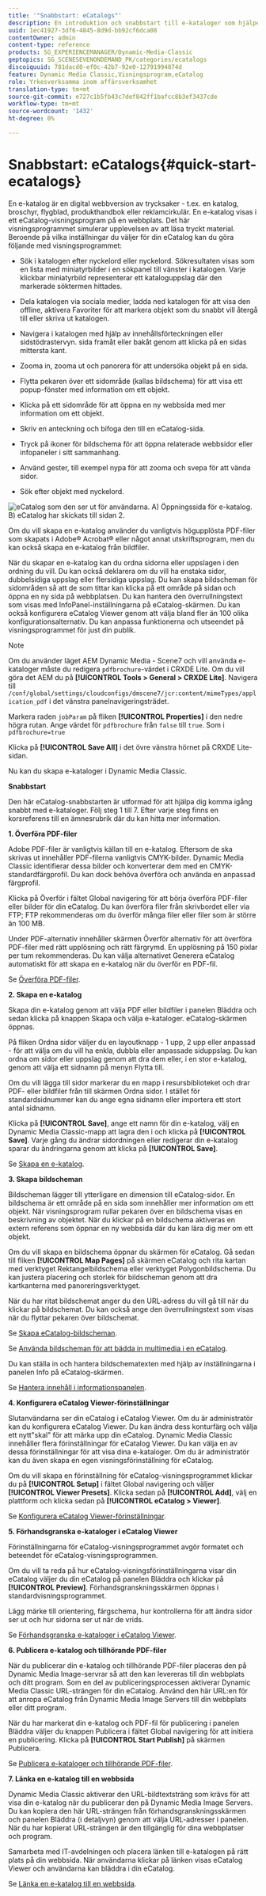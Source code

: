 ```yaml
---
title: '"Snabbstart: eCatalogs"'
description: En introduktion och snabbstart till e-kataloger som hjälper dig att komma igång snabbt med eCatalog-tekniker.
uuid: 1ec41927-3df6-4845-8d9d-bb92cf6dca08
contentOwner: admin
content-type: reference
products: SG_EXPERIENCEMANAGER/Dynamic-Media-Classic
geptopics: SG_SCENESEVENONDEMAND_PK/categories/ecatalogs
discoiquuid: 781dacd0-ef0c-42b7-92e0-12791994874d
feature: Dynamic Media Classic,Visningsprogram,eCatalog
role: Yrkesverksamma inom affärsverksamhet
translation-type: tm+mt
source-git-commit: e727c1b5fb43c7def842ff1bafcc8b3ef3437cde
workflow-type: tm+mt
source-wordcount: '1432'
ht-degree: 0%

---
```



# Snabbstart: eCatalogs{#quick-start-ecatalogs}

En e-katalog är en digital webbversion av trycksaker - t.ex. en katalog, broschyr, flygblad, produkthandbok eller reklamcirkulär. En e-katalog visas i ett eCatalog-visningsprogram på en webbplats. Det här visningsprogrammet simulerar upplevelsen av att läsa tryckt material. Beroende på vilka inställningar du väljer för din eCatalog kan du göra följande med visningsprogrammet:

* Sök i katalogen efter nyckelord eller nyckelord. Sökresultaten visas som en lista med miniatyrbilder i en sökpanel till vänster i katalogen. Varje klickbar miniatyrbild representerar ett kataloguppslag där den markerade söktermen hittades.

* Dela katalogen via sociala medier, ladda ned katalogen för att visa den offline, aktivera Favoriter för att markera objekt som du snabbt vill återgå till eller skriva ut katalogen.
* Navigera i katalogen med hjälp av innehållsförteckningen eller sidstödrastervyn. sida framåt eller bakåt genom att klicka på en sidas mittersta kant.
* Zooma in, zooma ut och panorera för att undersöka objekt på en sida.
* Flytta pekaren över ett sidområde (kallas bildschema) för att visa ett popup-fönster med information om ett objekt.
* Klicka på ett sidområde för att öppna en ny webbsida med mer information om ett objekt.
* Skriv en anteckning och bifoga den till en eCatalog-sida.
* Tryck på ikoner för bildschema för att öppna relaterade webbsidor eller infopaneler i sitt sammanhang.
* Använd gester, till exempel nypa för att zooma och svepa för att vända sidor.
* Sök efter objekt med nyckelord.

![eCatalog som den ser ut för användarna. A) Öppningssida för e-katalog. B) eCatalog har skickats till sidan 2.](/help/assets/ec_cat_viewer_popup.png)

Om du vill skapa en e-katalog använder du vanligtvis högupplösta PDF-filer som skapats i Adobe® Acrobat® eller något annat utskriftsprogram, men du kan också skapa en e-katalog från bildfiler.

När du skapar en e-katalog kan du ordna sidorna eller uppslagen i den ordning du vill. Du kan också deklarera om du vill ha enstaka sidor, dubbelsidiga uppslag eller flersidiga uppslag. Du kan skapa bildscheman för sidområden så att de som tittar kan klicka på ett område på sidan och öppna en ny sida på webbplatsen. Du kan hantera den överrullningstext som visas med InfoPanel-inställningarna på eCatalog-skärmen. Du kan också konfigurera eCatalog Viewer genom att välja bland fler än 100 olika konfigurationsalternativ. Du kan anpassa funktionerna och utseendet på visningsprogrammet för just din publik.

>[!NOTE]
>
>Om du använder läget AEM Dynamic Media - Scene7 och vill använda e-kataloger måste du redigera `pdfbrochure`-värdet i CRXDE Lite. Om du vill göra det AEM du på **[!UICONTROL Tools > General > CRXDE Lite]**. Navigera till `/conf/global/settings/cloudconfigs/dmscene7/jcr:content/mimeTypes/application_pdf` i det vänstra panelnavigeringsträdet.
>
>Markera raden `jobParam` på fliken **[!UICONTROL Properties]** i den nedre högra rutan. Ange värdet för `pdfbrochure` från `false` till `true`. Som i `pdfbrochure=true`
>
>Klicka på **[!UICONTROL Save All]** i det övre vänstra hörnet på CRXDE Lite-sidan.
>
>Nu kan du skapa e-kataloger i Dynamic Media Classic.

**Snabbstart**

Den här eCatalog-snabbstarten är utformad för att hjälpa dig komma igång snabbt med e-kataloger. Följ steg 1 till 7. Efter varje steg finns en korsreferens till en ämnesrubrik där du kan hitta mer information.

**1. Överföra PDF-filer**

Adobe PDF-filer är vanligtvis källan till en e-katalog. Eftersom de ska skrivas ut innehåller PDF-filerna vanligtvis CMYK-bilder. Dynamic Media Classic identifierar dessa bilder och konverterar dem med en CMYK-standardfärgprofil. Du kan dock behöva överföra och använda en anpassad färgprofil.

Klicka på Överför i fältet Global navigering för att börja överföra PDF-filer eller bilder för din eCatalog. Du kan överföra filer från skrivbordet eller via FTP; FTP rekommenderas om du överför många filer eller filer som är större än 100 MB.

Under PDF-alternativ innehåller skärmen Överför alternativ för att överföra PDF-filer med rätt upplösning och rätt färgrymd. En upplösning på 150 pixlar per tum rekommenderas. Du kan välja alternativet Generera eCatalog automatiskt för att skapa en e-katalog när du överför en PDF-fil.

Se [Överföra PDF-filer](uploading-pdf-files.md#uploading_the_pdf_files).

**2. Skapa en e-katalog**

Skapa din e-katalog genom att välja PDF eller bildfiler i panelen Bläddra och sedan klicka på knappen Skapa och välja e-kataloger. eCatalog-skärmen öppnas.

På fliken Ordna sidor väljer du en layoutknapp - 1 upp, 2 upp eller anpassad - för att välja om du vill ha enkla, dubbla eller anpassade siduppslag. Du kan ordna om sidor eller uppslag genom att dra dem eller, i en stor e-katalog, genom att välja ett sidnamn på menyn Flytta till.

Om du vill lägga till sidor markerar du en mapp i resursbiblioteket och drar PDF- eller bildfiler från till skärmen Ordna sidor. I stället för standardsidnummer kan du ange egna sidnamn eller importera ett stort antal sidnamn.

Klicka på **[!UICONTROL Save]**, ange ett namn för din e-katalog, välj en Dynamic Media Classic-mapp att lagra den i och klicka på **[!UICONTROL Save]**. Varje gång du ändrar sidordningen eller redigerar din e-katalog sparar du ändringarna genom att klicka på **[!UICONTROL Save]**.

Se [Skapa en e-katalog](creating-ecatalog.md).

**3. Skapa bildscheman**

Bildscheman lägger till ytterligare en dimension till eCatalog-sidor. En bildschema är ett område på en sida som innehåller mer information om ett objekt. När visningsprogram rullar pekaren över en bildschema visas en beskrivning av objektet. När du klickar på en bildschema aktiveras en extern referens som öppnar en ny webbsida där du kan lära dig mer om ett objekt.

Om du vill skapa en bildschema öppnar du skärmen för eCatalog. Gå sedan till fliken **[!UICONTROL Map Pages]** på skärmen eCatalog och rita kartan med verktyget Rektangelbildschema eller verktyget Polygonbildschema. Du kan justera placering och storlek för bildscheman genom att dra kartkanterna med panoreringsverktyget.

När du har ritat bildschemat anger du den URL-adress du vill gå till när du klickar på bildschemat. Du kan också ange den överrullningstext som visas när du flyttar pekaren över bildschemat.

Se [Skapa eCatalog-bildscheman](creating-ecatalog-image-maps.md#creating-ecatalog-image-maps).

Se [Använda bildscheman för att bädda in multimedia i en eCatalog](creating-ecatalog-image-maps.md#embedding-rich-media-in-an-ecatalog).

Du kan ställa in och hantera bildschematexten med hjälp av inställningarna i panelen Info på eCatalog-skärmen.

Se [Hantera innehåll i informationspanelen](info-panel-content.md#managing-info-panel-content).

**4. Konfigurera eCatalog Viewer-förinställningar**

Slutanvändarna ser din eCatalog i eCatalog Viewer. Om du är administratör kan du konfigurera eCatalog Viewer. Du kan ändra dess konturfärg och välja ett nytt&quot;skal&quot; för att märka upp din eCatalog. Dynamic Media Classic innehåller flera förinställningar för eCatalog Viewer. Du kan välja en av dessa förinställningar för att visa dina e-kataloger. Om du är administratör kan du även skapa en egen visningsförinställning för eCatalog.

Om du vill skapa en förinställning för eCatalog-visningsprogrammet klickar du på **[!UICONTROL Setup]** i fältet Global navigering och väljer **[!UICONTROL Viewer Presets]**. Klicka sedan på **[!UICONTROL Add]**, välj en plattform och klicka sedan på **[!UICONTROL eCatalog > Viewer]**.

Se [Konfigurera eCatalog Viewer-förinställningar](setting-ecatalog-viewer-presets.md#setting-up-ecatalog-viewer-presets).

**5. Förhandsgranska e-kataloger i eCatalog Viewer**

Förinställningarna för eCatalog-visningsprogrammet avgör formatet och beteendet för eCatalog-visningsprogrammen.

Om du vill ta reda på hur eCatalog-visningsförinställningarna visar din eCatalog väljer du din eCatalog på panelen Bläddra och klickar på **[!UICONTROL Preview]**. Förhandsgranskningsskärmen öppnas i standardvisningsprogrammet.

Lägg märke till orientering, färgschema, hur kontrollerna för att ändra sidor ser ut och hur sidorna ser ut när de vrids.

Se [Förhandsgranska e-kataloger i eCatalog Viewer](previewing-ecatalogs-ecatalog-viewer.md#previewing-ecatalogs-in-the-ecatalog-viewer).

**6. Publicera e-katalog och tillhörande PDF-filer**

När du publicerar din e-katalog och tillhörande PDF-filer placeras den på Dynamic Media Image-servrar så att den kan levereras till din webbplats och ditt program. Som en del av publiceringsprocessen aktiverar Dynamic Media Classic URL-strängen för din eCatalog. Använd den här URL:en för att anropa eCatalog från Dynamic Media Image Servers till din webbplats eller ditt program.

När du har markerat din e-katalog och PDF-fil för publicering i panelen Bläddra väljer du knappen Publicera i fältet Global navigering för att initiera en publicering. Klicka på **[!UICONTROL Start Publish]** på skärmen Publicera.

Se [Publicera e-kataloger och tillhörande PDF-filer](publishing-ecatalogs-associated-pdfs.md#publishing-ecatalogs-and-associated-pdfs).

**7. Länka en e-katalog till en webbsida**

Dynamic Media Classic aktiverar den URL-bildtextsträng som krävs för att visa din e-katalog när du publicerar den på Dynamic Media Image Servers. Du kan kopiera den här URL-strängen från förhandsgranskningsskärmen och panelen Bläddra (i detaljvyn) genom att välja URL-adresser i panelen. När du har kopierat URL-strängen är den tillgänglig för dina webbplatser och program.

Samarbeta med IT-avdelningen och placera länken till e-katalogen på rätt plats på din webbsida. När användarna klickar på länken visas eCatalog Viewer och användarna kan bläddra i din eCatalog.

Se [Länka en e-katalog till en webbsida](linking-ecatalog-web-page.md#linking-an-ecatalog-to-a-web-page).
